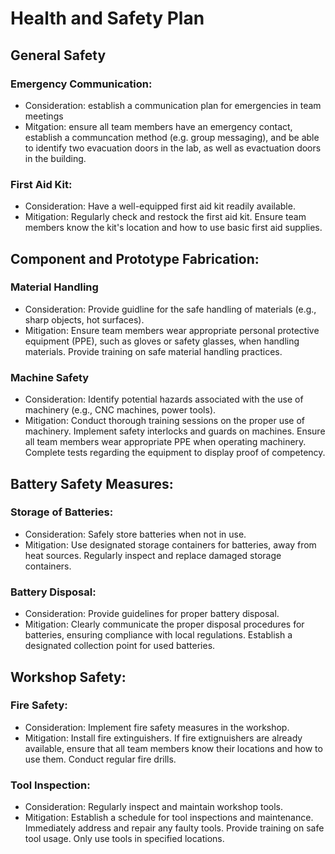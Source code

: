 # Health and Safety Plan

## General Safety
### Emergency Communication: 
- Consideration: establish a communication plan for emergencies in team meetings
- Mitgation: ensure all team members have an emergency contact, establish a communcation method (e.g. group messaging), and be able to identify two evacuation doors in the lab, as well as evactuation doors in the building. 

### First Aid Kit: 
- Consideration: Have a well-equipped first aid kit readily available. 
- Mitigation: Regularly check and restock the first aid kit. Ensure team members know the kit's location and how to use basic first aid supplies. 

## Component and Prototype Fabrication: 
### Material Handling 
- Consideration: Provide guidline for the safe handling of materials (e.g., sharp objects, hot surfaces).
- Mitigation: Ensure team members wear appropriate personal protective equipment (PPE), such as gloves or safety glasses, when handling materials. Provide training on safe material handling practices.

### Machine Safety
- Consideration: Identify potential hazards associated with the use of machinery (e.g., CNC machines, power tools).
- Mitigation: Conduct thorough training sessions on the proper use of machinery. Implement safety interlocks and guards on machines. Ensure all team members wear appropriate PPE when operating machinery. Complete tests regarding the equipment to display proof of competency. 

## Battery Safety Measures:
### Storage of Batteries:
- Consideration: Safely store batteries when not in use.
- Mitigation: Use designated storage containers for batteries, away from heat sources. Regularly inspect and replace damaged storage containers.

### Battery Disposal:
- Consideration: Provide guidelines for proper battery disposal.
- Mitigation: Clearly communicate the proper disposal procedures for batteries, ensuring compliance with local regulations. Establish a designated collection point for used batteries.

## Workshop Safety:
### Fire Safety:
- Consideration: Implement fire safety measures in the workshop.
- Mitigation: Install fire extinguishers. If fire extignuishers are already available, ensure that all team members know their locations and how to use them. Conduct regular fire drills.

### Tool Inspection:
- Consideration: Regularly inspect and maintain workshop tools.
- Mitigation: Establish a schedule for tool inspections and maintenance. Immediately address and repair any faulty tools. Provide training on safe tool usage. Only use tools in specified locations.
